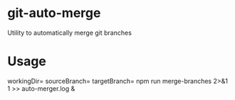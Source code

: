 # git-auto-merge
Utility to automatically merge git branches

# Usage

workingDir=<source-direcotry> sourceBranch=<source-branch> targetBranch=<target-branch> npm run merge-branches 2>&1 1 >> auto-merger.log &

